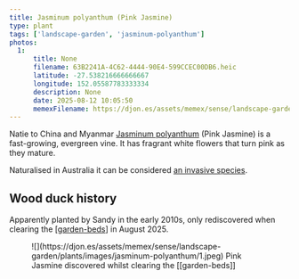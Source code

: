 ```yaml
---
title: Jasminum polyanthum (Pink Jasmine)
type: plant
tags: ['landscape-garden', 'jasminum-polyanthum']
photos:
  1:
      title: None
      filename: 63B2241A-4C62-4444-90E4-599CCEC00DB6.heic
      latitude: -27.538216666666667
      longitude: 152.05587783333334
      description: None
      date: 2025-08-12 10:05:50
      memexFilename: https://djon.es/assets/memex/sense/landscape-garden/plants/images/jasminum-polyanthum/1.jpeg
---
```


Natie to China and Myanmar [Jasminum polyanthum](https://en.wikipedia.org/wiki/Jasminum_polyanthum) (Pink Jasmine) is a fast-growing, evergreen vine. It has fragrant white flowers that turn pink as they mature. 

Naturalised in Australia it can be considered [an invasive species](https://weeds.dpi.nsw.gov.au/Weeds/Jasmine).

## Wood duck history

Apparently planted by Sandy in the early 2010s, only rediscovered when clearing the [[garden-beds]] in August 2025. 

<figure markdown>
![](https://djon.es/assets/memex/sense/landscape-garden/plants/images/jasminum-polyanthum/1.jpeg)
<caption>Pink Jasmine discovered whilst clearing the [[garden-beds]]</caption>
</figure>


[//begin]: # "Autogenerated link references for markdown compatibility"
[garden-beds]: ../garden-beds "Garden Beds"
[//end]: # "Autogenerated link references"